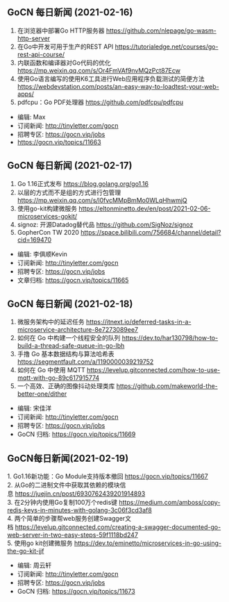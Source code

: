 ## GoCN 每日新闻 (2021-02-16)

1. 在浏览器中部署Go HTTP服务器 https://github.com/nlepage/go-wasm-http-server
2. 在Go中开发可用于生产的REST API https://tutorialedge.net/courses/go-rest-api-course/
3. 内联函数和编译器对Go代码的优化 https://mp.weixin.qq.com/s/Or4FmVAf9nvMQzPct87Ecw
4. 使用Go语言编写的使用K6工具进行Web应用程序负载测试的简便方法 https://webdevstation.com/posts/an-easy-way-to-loadtest-your-web-apps/
5. pdfcpu：Go PDF处理器 https://github.com/pdfcpu/pdfcpu

- 编辑: Max 
- 订阅新闻: http://tinyletter.com/gocn 
- 招聘专区: https://gocn.vip/jobs
- https://gocn.vip/topics/11663

## GoCN 每日新闻 (2021-02-17)

1. Go 1.16正式发布 https://blog.golang.org/go1.16
2. 以层的方式而不是组的方式进行包管理 https://mp.weixin.qq.com/s/l0fvcMMpBmMo0WLqHhwmjQ
3. 使用go-kit构建微服务 https://eltonminetto.dev/en/post/2021-02-06-microservices-gokit/
4. signoz: 开源Datadog替代品 https://github.com/SigNoz/signoz
5. GopherCon TW 2020 https://space.bilibili.com/756684/channel/detail?cid=169470

* 编辑: 李俱顺Kevin
* 订阅新闻: http://tinyletter.com/gocn
* 招聘专区: https://gocn.vip/jobs
* 文章归档: https://gocn.vip/topics/11665

## GoCN 每日新闻 (2021-02-18)

1. 微服务架构中的延迟任务 https://itnext.io/deferred-tasks-in-a-microservice-architecture-8e7273089ee7
2. 如何在 Go 中构建一个线程安全的队列 https://dev.to/har130798/how-to-build-a-thread-safe-queue-in-go-lbh 
3. 手撸 Go 基本数据结构与算法哈希表 https://segmentfault.com/a/1190000039219752
4. 如何在 Go 中使用 MQTT https://levelup.gitconnected.com/how-to-use-mqtt-with-go-89c617915774
5. 一个高效、正确的图像抖动处理类库 https://github.com/makeworld-the-better-one/dither

- 编辑: 宋佳洋
- 订阅新闻: http://tinyletter.com/gocn
- 招聘专区: https://gocn.vip/jobs
- GoCN 归档: https://gocn.vip/topics/11669

## GoCN每日新闻(2021-02-19)

1. Go1.16新功能：Go Module支持版本撤回 https://gocn.vip/topics/11667  
2. 从Go的二进制文件中获取其依赖的模块信息 https://juejin.cn/post/6930762439201914893  
3. 在2分钟内使用Go复制100万个redis键 https://medium.com/amboss/copy-redis-keys-in-minutes-with-golang-3c06f3cd3af8  
4. 两个简单的步骤帮web服务创建Swagger文档 https://levelup.gitconnected.com/creating-a-swagger-documented-go-web-server-in-two-easy-steps-59f1118bd247  
5. 使用go kit创建微服务 https://dev.to/eminetto/microservices-in-go-using-the-go-kit-jjf  

- 编辑: 周云轩
- 订阅新闻: http://tinyletter.com/gocn
- 招聘专区: https://gocn.vip/jobs
- GoCN 归档: https://gocn.vip/topics/11673
